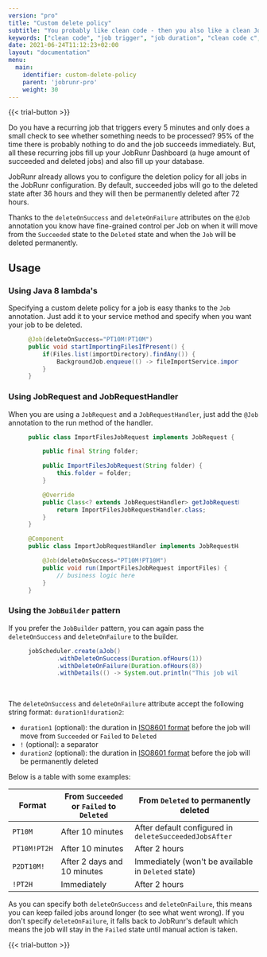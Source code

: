 ```yaml
---
version: "pro"
title: "Custom delete policy"
subtitle: "You probably like clean code - then you also like a clean JobRunr Dashboard."
keywords: ["clean code", "job trigger", "job duration", "clean code c", "custom delete policy", "clean jobrunr dashboard", "huge amount of succeeded and deleted jobs"]
date: 2021-06-24T11:12:23+02:00
layout: "documentation"
menu: 
  main: 
    identifier: custom-delete-policy
    parent: 'jobrunr-pro'
    weight: 30
---
```

{{< trial-button >}}

Do you have a recurring job that triggers every 5 minutes and only does a small check to see whether something needs to be processed? 95% of the time there is probably nothing to do and the job succeeds immediately. But, all these recurring jobs fill up your JobRunr Dashboard (a huge amount of succeeded and deleted jobs) and also fill up your database. 

JobRunr already allows you to configure the deletion policy for all jobs in the JobRunr configuration. By default, succeeded jobs will go to the deleted state after 36 hours and they will then be permanently deleted after 72 hours.

Thanks to the `deleteOnSuccess` and `deleteOnFailure` attributes on the `@Job` annotation you know have fine-grained control per Job on when it will move from the `Succeeded` state to the `Deleted` state and when the `Job` will be deleted permanently.

## Usage

### Using Java 8 lambda's
Specifying a custom delete policy for a job is easy thanks to the `Job` annotation. Just add it to your service method and specify when you want your job to be deleted.
<figure>

```java
@Job(deleteOnSuccess="PT10M!PT10M")
public void startImportingFilesIfPresent() {
    if(Files.list(importDirectory).findAny()) {
        BackgroundJob.enqueue(() -> fileImportService.import(Files.list(importDirectory).collect(toList())));
    }
}
```
</figure>

### Using JobRequest and JobRequestHandler
When you are using a `JobRequest` and a `JobRequestHandler`, just add the `@Job` annotation to the run method of the handler.
<figure>

```java
public class ImportFilesJobRequest implements JobRequest {

    public final String folder;

    public ImportFilesJobRequest(String folder) {
        this.folder = folder;
    }

    @Override
    public Class<? extends JobRequestHandler> getJobRequestHandler() {
        return ImportFilesJobRequestHandler.class;
    }
}

@Component
public class ImportJobRequestHandler implements JobRequestHandler<ImportFilesJobRequest> {

    @Job(deleteOnSuccess="PT10M!PT10M")
    public void run(ImportFilesJobRequest importFiles) {
        // business logic here
    }
}

```
</figure>

### Using the `JobBuilder` pattern
If you prefer the `JobBuilder` pattern, you can again pass the `deleteOnSuccess` and `deleteOnFailure` to the builder.
<figure>

```java
jobScheduler.create(aJob()
        .withDeleteOnSuccess(Duration.ofHours(1))
        .withDeleteOnFailure(Duration.ofHours(8))
        .withDetails(() -> System.out.println("This job will move to the deleted state after 1 hour if it succeeded and after 8 hours if it failed."));
```
</figure>

<br>

The `deleteOnSuccess` and `deleteOnFailure` attribute accept the following string format: `duration1!duration2`:
- `duration1` (optional): the duration in [ISO8601 format](https://en.wikipedia.org/wiki/ISO_8601#Durations) before the job will move from `Succeeded` or `Failed` to `Deleted`
- `!` (optional): a separator
- `duration2` (optional): the duration in [ISO8601 format](https://en.wikipedia.org/wiki/ISO_8601#Durations) before the job will be permanently deleted

Below is a table with some examples:

| Format       | From `Succeeded` or `Failed` to `Deleted` | From `Deleted` to permanently deleted                  |
|--------------|-------------------------------------------|--------------------------------------------------------|
| `PT10M`      | After 10 minutes                          | After default configured in `deleteSucceededJobsAfter` |
| `PT10M!PT2H` | After 10 minutes                          | After 2 hours                                          |
| `P2DT10M!`   | After 2 days and 10 minutes               | Immediately (won't be available in `Deleted` state)    |
| `!PT2H`      | Immediately                               | After 2 hours                                          |

As you can specify both `deleteOnSuccess` and `deleteOnFailure`, this means you can keep failed jobs around longer (to see what went wrong). If you don't specify `deleteOnFailure`, it falls back to JobRunr's default which means the job will stay in the `Failed` state until manual action is taken.

{{< trial-button >}}